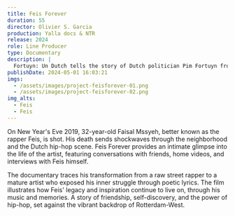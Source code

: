 ```yaml
---
title: Feis Forever
duration: 55
director: Olivier S. Garcia
production: Yalla docs & NTR
release: 2024
role: Line Producer
type: Documentary
description: |
  Fortuyn: Un Dutch tells the story of Dutch politician Pim Fortuyn from a bicultural perspective. Both in archival footage and interviews, we shift the narrative of Fortuyn by taking the viewpoint of people with a bicultural background as our starting point.
publishDate: 2024-05-01 16:03:21
imgs:
  - /assets/images/project-feisforever-01.png
  - /assets/images/project-feisforever-02.png
img_alts:
  - Feis
  - Feis
---
```


On New Year's Eve 2019, 32-year-old Faisal Mssyeh, better known as the rapper Feis, is shot. His death sends shockwaves through the neighborhood and the Dutch hip-hop scene. Feis Forever provides an intimate glimpse into the life of the artist, featuring conversations with friends, home videos, and interviews with Feis himself.

The documentary traces his transformation from a raw street rapper to a mature artist who exposed his inner struggle through poetic lyrics. The film illustrates how Feis' legacy and inspiration continue to live on, through his music and memories. A story of friendship, self-discovery, and the power of hip-hop, set against the vibrant backdrop of Rotterdam-West.
